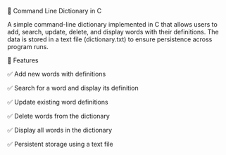📖 Command Line Dictionary in C

A simple command-line dictionary implemented in C that allows users to add, search, update, delete, and display words with their definitions. The data is stored in a text file (dictionary.txt) to ensure persistence across program runs.

🚀 Features

✅ Add new words with definitions

✅ Search for a word and display its definition

✅ Update existing word definitions

✅ Delete words from the dictionary

✅ Display all words in the dictionary

✅ Persistent storage using a text file
